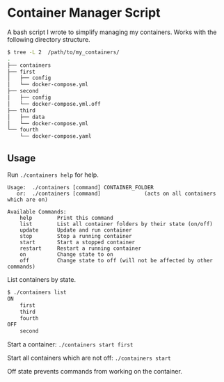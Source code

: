 # Container Manager Script

A bash script I wrote to simplify managing my containers. Works with the following directory structure. 

```bash
$ tree -L 2  /path/to/my_containers/
.
├── containers
├── first
│   ├── config
│   └── docker-compose.yml
├── second
│   ├── config
│   └── docker-compose.yml.off
├── third
│   ├── data
│   └── docker-compose.yml
└── fourth
    └── docker-compose.yaml
```

## Usage

Run `./containers help` for help.

```
Usage:  ./containers [command] CONTAINER_FOLDER
   or:  ./containers [command]              (acts on all containers which are on)

Available Commands:
    help        Print this command
    list        List all container folders by their state (on/off)
    update      Update and run container
    stop        Stop a running container
    start       Start a stopped container
    restart     Restart a running container
    on          Change state to on 
    off         Change state to off (will not be affected by other commands)
```
List containers by state.

```bash
$ ./containers list
ON
    first
    third
    fourth
OFF
    second
```

Start a container: `./containers start first`

Start all containers which are not off: `./containers start`

Off state prevents commands from working on the container.